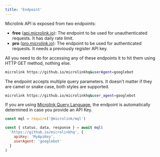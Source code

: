 ```yaml
---
title: 'Endpoint'
---
```


Microlink API is exposed from two endpoints:

- **free** ([api.microlink.io](https://api.microlink.io)): The endpoint to be used for unauthenticated requests. It has daily rate limit.
- **pro** ([pro.microlink.io](https://pro.microlink.io)): The endpoint to be used for authenticated requests. It needs a previously register API key.

All you need to do for accessing any of these endpoints it to hit them using HTTP GET method, nothing else.

```bash
microlink https://github.io/microlinkhq&userAgent=googlebot
```

<Figcaption children='Any additional API Parameter needs to be provided as query parameter.' />

The endpoint accepts multiple query parameters. It doesn't matter if they are camel or snake case, both styles are supported.

```bash
microlink https://github.io/microlinkhq&user_agent=googlebot
```

<Figcaption children='Provide the same API parameter but using snake_case has the same effect.' />

If you are using [Microlink Query Language](/docs/mql/getting-started/overview), the endpoint is automatically determined in case you provide an API Key.

```js
const mql = require('@microlink/mql')

const { status, data, response } = await mql(
  'https://github.io/microlinkhq', {
    apiKey: 'MyApiKey',
    userAgent: 'googlebot'
  }
)
```
